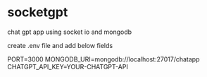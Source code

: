 # socketgpt
chat gpt app using socket io and mongodb

create .env file and add below fields

PORT=3000
MONGODB_URI=mongodb://localhost:27017/chatapp
CHATGPT_API_KEY=YOUR-CHATGPT-API

